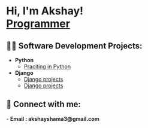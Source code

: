 <h1>Hi, I'm Akshay! <br/><a href="https://github.com/akshuy">Programmer</a> 

<h2>👨‍💻 Software Development Projects:</h2>

- <b>Python</b>
  - [Praciting in Python](https://github.com/joshmadakor1/Algorithms-Practice)
- <b>Django</b>
  - [Django projects](git@github.com:akshuy/gittextutills.git) 
  - [Django projects](https://github.com/akshuy/Django)
<h2> 🤳 Connect with me:</h2>
- <b>Email : akshayshama3@gmail.com</b>
<!--
**joshmadakor1/joshmadakor1** is a ✨ _special_ ✨ repository because its `README.md` (this file) appears on your GitHub profile.

Here are some ideas to get you started:

- 🔭 I’m currently working on ...
- 🌱 I’m currently learning ...
- 👯 I’m looking to collaborate on ...
- 🤔 I’m looking for help with ...
- 💬 Ask me about ...
- 📫 How to reach me: ...
- 😄 Pronouns: ...
- ⚡ Fun fact: ...
-->
